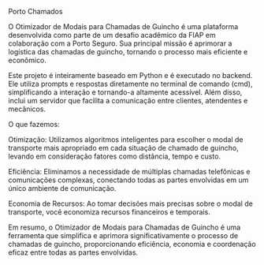 Porto Chamados

O Otimizador de Modais para Chamadas de Guincho é uma plataforma desenvolvida como parte de um desafio acadêmico da FIAP em colaboração com a Porto Seguro. Sua principal missão é aprimorar a logística das chamadas de guincho, tornando o processo mais eficiente e econômico.

Este projeto é inteiramente baseado em Python e é executado no backend. Ele utiliza prompts e respostas diretamente no terminal de comando (cmd), simplificando a interação e tornando-a altamente acessível. Além disso, inclui um servidor que facilita a comunicação entre clientes, atendentes e mecânicos.

O que fazemos:

Otimização: Utilizamos algoritmos inteligentes para escolher o modal de transporte mais apropriado em cada situação de chamado de guincho, levando em consideração fatores como distância, tempo e custo.

Eficiência: Eliminamos a necessidade de múltiplas chamadas telefônicas e comunicações complexas, conectando todas as partes envolvidas em um único ambiente de comunicação.

Economia de Recursos: Ao tomar decisões mais precisas sobre o modal de transporte, você economiza recursos financeiros e temporais.

Em resumo, o Otimizador de Modais para Chamadas de Guincho é uma ferramenta que simplifica e aprimora significativamente o processo de chamadas de guincho, proporcionando eficiência, economia e coordenação eficaz entre todas as partes envolvidas.